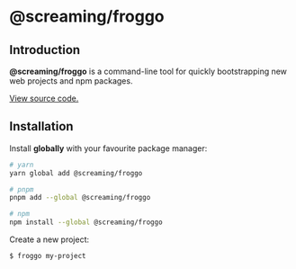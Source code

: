 # @screaming/froggo

## Introduction

**@screaming/froggo** is a command-line tool for quickly bootstrapping new web projects and npm packages.

[View source code.](https://github.com/screamingtools/froggo)

## Installation

Install **globally** with your favourite package manager:

```sh
# yarn
yarn global add @screaming/froggo

# pnpm
pnpm add --global @screaming/froggo

# npm
npm install --global @screaming/froggo
```

Create a new project:

```sh
$ froggo my-project
```

